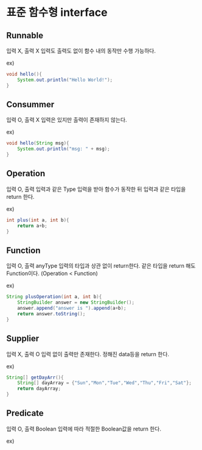 # 표준 함수형 interface

## Runnable
입력 X, 출력 X
입력도 출력도 없이 함수 내의 동작만 수행 가능하다.

ex)

```JAVA
void hello(){
    System.out.println("Hello World!");
}
```

## Consummer
입력 O, 출력 X
입력은 있지만 출력이 존재하지 않는다.

ex)

```JAVA
void hello(String msg){
    System.out.println("msg: " + msg);
}
```

## Operation
입력 O, 출력 입력과 같은 Type
입력을 받아 함수가 동작한 뒤 입력과 같은 타입을 return 한다.

ex)

```JAVA
int plus(int a, int b){
    return a+b;
}
```

## Function
입력 O, 출력 anyType
입력의 타입과 상관 없이 return한다. 같은 타입을 return 해도 Function이다. (Operation < Function)

ex)

```JAVA
String plusOperation(int a, int b){
    StringBuilder answer = new StringBuilder();
    answer.append("answer is ").append(a+b);
    return answer.toString();
}
```

## Supplier
입력 X, 출력 O
입력 없이 출력만 존재한다. 정해진 data등을 return 한다.

ex)

```JAVA
String[] getDayArr(){
    String[] dayArray = {"Sun","Mon","Tue","Wed","Thu","Fri","Sat"};
    return dayArray;
}
```

## Predicate
입력 O, 출력 Boolean
입력에 따라 적절한 Boolean값을 return 한다.

ex)

```JAVA

```
